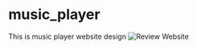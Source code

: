 # music_player
This is music player website design
![Review Website](https://user-images.githubusercontent.com/80236079/162559969-e34f81ac-33b8-43c2-9d8a-7e227d2ad553.JPG)
